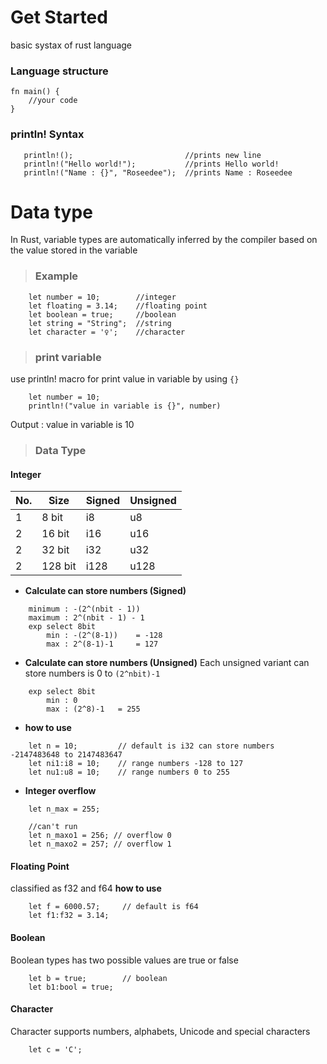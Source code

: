 # Get Started
basic systax of rust language

### Language structure
```
fn main() {
    //your code
}
```
### println! Syntax
 ```
    println!();                         //prints new line
    println!("Hello world!");           //prints Hello world!
    println!("Name : {}", "Roseedee");  //prints Name : Roseedee
```
# Data type
In Rust, variable types are automatically inferred by the compiler based on the value stored in the variable

> ### Example
```
    let number = 10;        //integer
    let floating = 3.14;    //floating point
    let boolean = true;     //boolean
    let string = "String";  //string
    let character = '♀';    //character
```

> ### print variable
use println! macro for print value in variable by using ```{}```
```
    let number = 10;
    println!("value in variable is {}", number)
```
Output : value in variable is 10

> ### Data Type

#### Integer
|No.    |Size   |Signed |Unsigned|
|-------|-------|-------|--------|
|1      |8 bit  |i8     |u8      |
|2      |16 bit |i16    |u16     |
|2      |32 bit |i32    |u32     |
|2      |128 bit|i128   |u128    |

- **Calculate can store numbers (Signed)**
```
    minimum : -(2^(nbit - 1))
    maximum : 2^(nbit - 1) - 1
    exp select 8bit
        min : -(2^(8-1))    = -128
        max : 2^(8-1)-1     = 127
```
- **Calculate can store numbers (Unsigned)**
Each unsigned variant can store numbers is 0 to ``` (2^nbit)-1 ```
```
    exp select 8bit
        min : 0
        max : (2^8)-1   = 255
```

- **how to use**
```
    let n = 10;         // default is i32 can store numbers -2147483648 to 2147483647
    let ni1:i8 = 10;    // range numbers -128 to 127    
    let nu1:u8 = 10;    // range numbers 0 to 255
```

- **Integer overflow**
```
    let n_max = 255;

    //can't run
    let n_maxo1 = 256; // overflow 0
    let n_maxo2 = 257; // overflow 1
```
#### Floating Point
classified as f32 and f64
**how to use**
```
    let f = 6000.57;     // default is f64
    let f1:f32 = 3.14;
```

#### Boolean
Boolean types has two possible values are true or false
```
    let b = true;        // boolean
    let b1:bool = true;
```
#### Character
Character supports numbers, alphabets, Unicode and special characters
```
    let c = 'C';
```